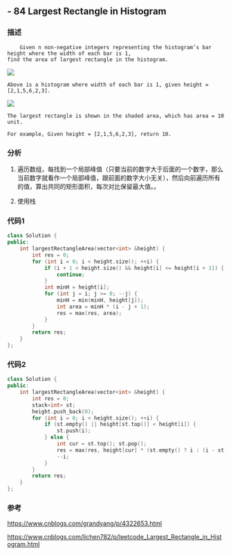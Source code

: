 ## - 84 Largest Rectangle in Histogram

### 描述
```
    Given n non-negative integers representing the histogram’s bar height where the width of each bar is 1,
find the area of largest rectangle in the histogram.
```

![](https://img2018.cnblogs.com/blog/391947/201905/391947-20190527234324820-35463424.png)

```
Above is a histogram where width of each bar is 1, given height = [2,1,5,6,2,3].
```

![](https://img2018.cnblogs.com/blog/391947/201905/391947-20190527234324820-35463424.png)


```
The largest rectangle is shown in the shaded area, which has area = 10 unit.

For example, Given height = [2,1,5,6,2,3], return 10.
```

### 分析

1. 遍历数组，每找到一个局部峰值（只要当前的数字大于后面的一个数字，那么当前数字就看作一个局部峰值，跟前面的数字大小无关），然后向前遍历所有的值，算出共同的矩形面积，每次对比保留最大值。。

2. 使用栈

### 代码1
```C++
class Solution {
public:
    int largestRectangleArea(vector<int> &height) {
        int res = 0;
        for (int i = 0; i < height.size(); ++i) {
            if (i + 1 < height.size() && height[i] <= height[i + 1]) {
                continue;
            }
            int minH = height[i];
            for (int j = i; j >= 0; --j) {
                minH = min(minH, height[j]);
                int area = minH * (i - j + 1);
                res = max(res, area);
            }
        }
        return res;
    }
};
```

### 代码2
```C++
class Solution {
public:
    int largestRectangleArea(vector<int> &height) {
        int res = 0;
        stack<int> st;
        height.push_back(0);
        for (int i = 0; i < height.size(); ++i) {
            if (st.empty() || height[st.top()] < height[i]) {
                st.push(i);
            } else {
                int cur = st.top(); st.pop();
                res = max(res, height[cur] * (st.empty() ? i : (i - st.top() - 1)));
                --i;
            }     
        }
        return res;
    }
};
```

### 参考

https://www.cnblogs.com/grandyang/p/4322653.html

https://www.cnblogs.com/lichen782/p/leetcode_Largest_Rectangle_in_Histogram.html

